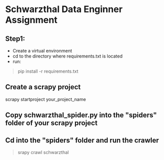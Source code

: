 # Schwarzthal Data Enginner Assignment

## Step1:
- Create a virtual environment
- cd to the directory where requirements.txt is located
- run:
> pip install -r requirements.txt

## Create a scrapy project
scrapy startproject your_project_name

## Copy schwarzthal_spider.py into the "spiders" folder of your scrapy project


## Cd into the "spiders" folder and run the crawler
> srapy crawl schwarzthal
